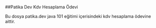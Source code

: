 ##Patika Dev Kdv Hesaplama Ödevi

Bu dosya patika.dev java 101 eğitimi içerisindeki kdv hesaplama ödevine aittir.